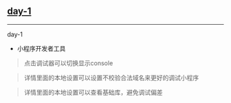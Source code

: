 ## [day-1](#tip-1)

---

<a id="tip-1">day-1</a>

- 小程序开发者工具

> 点击调试器可以切换显示console

> 详情里面的本地设置可以设置不校验合法域名来更好的调试小程序

> 详情里面的本地设置可以查看基础库，避免调试偏差


